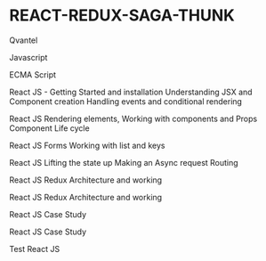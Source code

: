 # REACT-REDUX-SAGA-THUNK
Qvantel


	
Javascript

ECMA Script

React JS - 
Getting Started and installation
Understanding JSX and Component creation
Handling events and conditional rendering

React JS 
Rendering elements, Working with components and Props
Component Life cycle

React JS
Forms
Working with list and keys

React JS
Lifting the state up
Making an Async request
Routing

React JS
Redux Architecture and working


React JS
Redux Architecture and working

React JS Case Study

React JS Case Study

Test React JS
